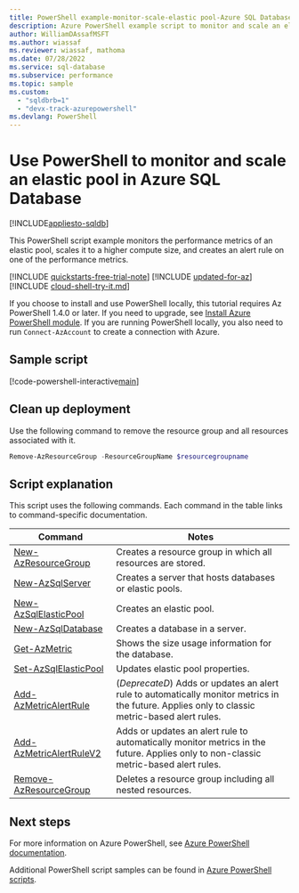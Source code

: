 ```yaml
---
title: PowerShell example-monitor-scale-elastic pool-Azure SQL Database
description: Azure PowerShell example script to monitor and scale an elastic pool in Azure SQL Database
author: WilliamDAssafMSFT
ms.author: wiassaf
ms.reviewer: wiassaf, mathoma
ms.date: 07/28/2022
ms.service: sql-database
ms.subservice: performance
ms.topic: sample
ms.custom:
  - "sqldbrb=1"
  - "devx-track-azurepowershell"
ms.devlang: PowerShell
---
```

# Use PowerShell to monitor and scale an elastic pool in Azure SQL Database
[!INCLUDE[appliesto-sqldb](../../includes/appliesto-sqldb.md)]

This PowerShell script example monitors the performance metrics of an elastic pool, scales it to a higher compute size, and creates an alert rule on one of the performance metrics.

[!INCLUDE [quickstarts-free-trial-note](../../includes/quickstarts-free-trial-note.md)]
[!INCLUDE [updated-for-az](../../includes/updated-for-az.md)]
[!INCLUDE [cloud-shell-try-it.md](../../includes/cloud-shell-try-it.md)]

If you choose to install and use PowerShell locally, this tutorial requires Az PowerShell 1.4.0 or later. If you need to upgrade, see [Install Azure PowerShell module](/powershell/azure/install-az-ps). If you are running PowerShell locally, you also need to run `Connect-AzAccount` to create a connection with Azure.

## Sample script

[!code-powershell-interactive[main](~/../powershell_scripts/sql-database/monitor-and-scale-pool/monitor-and-scale-pool.ps1?highlight=17-18 "Monitor and scale an elastic pool in SQL Database")]

## Clean up deployment

Use the following command to remove  the resource group and all resources associated with it.

```powershell
Remove-AzResourceGroup -ResourceGroupName $resourcegroupname
```

## Script explanation

This script uses the following commands. Each command in the table links to command-specific documentation.

| Command | Notes |
|---|---|
 [New-AzResourceGroup](/powershell/module/az.resources/new-azresourcegroup) | Creates a resource group in which all resources are stored. |
| [New-AzSqlServer](/powershell/module/az.sql/new-azsqlserver) | Creates a server that hosts databases or elastic pools. |
| [New-AzSqlElasticPool](/powershell/module/az.sql/new-azsqlelasticpool) | Creates an elastic pool. |
| [New-AzSqlDatabase](/powershell/module/az.sql/new-azsqldatabase) | Creates a database in a server. |
| [Get-AzMetric](/powershell/module/az.monitor/get-azmetric) | Shows the size usage information for the database.|
| [Set-AzSqlElasticPool](/powershell/module/az.sql/set-azsqlelasticpool) | Updates elastic pool properties. |
| [Add-AzMetricAlertRule](/powershell/module/az.monitor/add-azmetricalertrule) | (*DeprecateD*) Adds or updates an alert rule to automatically monitor metrics in the future.  Applies only to classic metric-based alert rules.|
| [Add-AzMetricAlertRuleV2](/powershell/module/az.monitor/add-azmetricalertrulev2) | Adds or updates an alert rule to automatically monitor metrics in the future.  Applies only to non-classic metric-based alert rules.|
| [Remove-AzResourceGroup](/powershell/module/az.resources/remove-azresourcegroup) | Deletes a resource group including all nested resources. |


## Next steps

For more information on Azure PowerShell, see [Azure PowerShell documentation](/powershell/azure/).

Additional PowerShell script samples can be found in [Azure PowerShell scripts](../powershell-script-content-guide.md).
